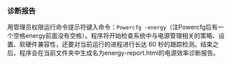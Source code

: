 <!--
 * @Description: 
 * @Author: luo_u
 * @Date: 2021-05-02 21:25:03
 * @LastEditTime: 2021-05-02 21:25:03
-->


### 诊断报告

用管理员权限运行命令提示符键入命令：`Powercfg -energy`（注Powercfg后有一个空格energy前面没有空格）。程序将开始检查系统中与电源管理相关的策略、设置、软硬件兼容性，还要对当前运行的进程进行长达 60 秒的跟踪检测。结束之后，程序会在当前文件夹中生成名为energy-report.html的电源效率诊断报告。 